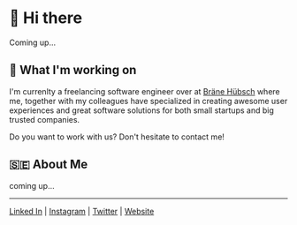 # 👋 Hi there

Coming up...

## 🎒 What I'm working on

I'm currenlty a freelancing software engineer over at [Bräne Hübsch](https://github.com/Brane-Hubsch) where me, together with my colleagues have specialized in creating awesome user experiences and great software solutions for both small startups and big trusted companies.

Do you want to work with us? Don't hesitate to contact me!

## 🇸🇪 About Me

coming up...

---

[Linked In](https://www.linkedin.com/in/albinhubsch/) | [Instagram](https://www.instagram.com/albinhubsch/) | [Twitter](https://twitter.com/albinhubsch) | [Website](http://albinhubsch.se)
